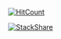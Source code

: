 [![HitCount](http://hits.dwyl.com/top1436/top1436.svg)](http://hits.dwyl.com/top1436/top1436)

[![StackShare](http://img.shields.io/badge/tech-stack-0690fa.svg?style=flat)](https://stackshare.io/top1436/my-stack)
